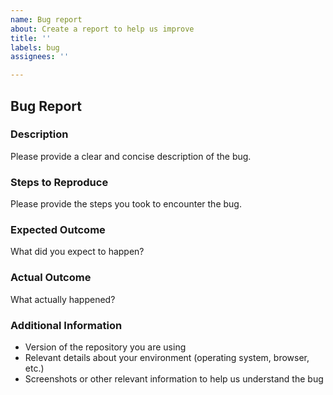 ```yaml
---
name: Bug report
about: Create a report to help us improve
title: ''
labels: bug
assignees: ''

---
```


## Bug Report

### Description

Please provide a clear and concise description of the bug.

### Steps to Reproduce

Please provide the steps you took to encounter the bug.

### Expected Outcome

What did you expect to happen?

### Actual Outcome

What actually happened?

### Additional Information

- Version of the repository you are using
- Relevant details about your environment (operating system, browser, etc.)
- Screenshots or other relevant information to help us understand the bug

